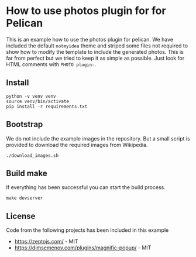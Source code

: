 How to use photos plugin for for Pelican
========================================

This is an example how to use the photos plugin for pelican. We have included the default `notmyidea` theme and striped some files not required to show how to modify the template to include the generated photos. This is far from perfect but we tried to keep it as simple as possible. Just look for HTML comments with `PHOTO plugin:`.

Install
-------

```shell
python -v venv venv
source venv/bin/activate
pip install -r requirements.txt
```

Bootstrap
---------

We do not include the example images in the repository. But a small script is provided to download the required images from Wikipedia.

```shell
./download_images.sh
```

Build make
----------

If everything has been successful you can start the build process.

```shell
make devserver
```

License
-------

Code from the following projects has been included in this example

- https://zeptojs.com/ - MIT
- https://dimsemenov.com/plugins/magnific-popup/ - MIT
